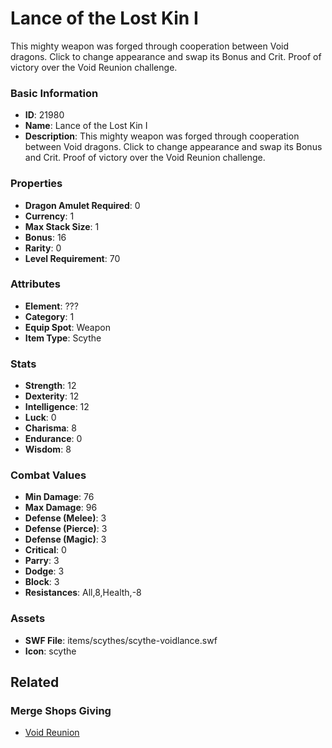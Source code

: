 # Lance of the Lost Kin I

This mighty weapon was forged through cooperation between Void dragons. Click to change appearance and swap its Bonus and Crit. Proof of victory over the Void Reunion challenge.

### Basic Information

- **ID**: 21980
- **Name**: Lance of the Lost Kin I
- **Description**: This mighty weapon was forged through cooperation between Void dragons. Click to change appearance and swap its Bonus and Crit. Proof of victory over the Void Reunion challenge.

### Properties

- **Dragon Amulet Required**: 0
- **Currency**: 1
- **Max Stack Size**: 1
- **Bonus**: 16
- **Rarity**: 0
- **Level Requirement**: 70

### Attributes

- **Element**: ???
- **Category**: 1
- **Equip Spot**: Weapon
- **Item Type**: Scythe

### Stats

- **Strength**: 12
- **Dexterity**: 12
- **Intelligence**: 12
- **Luck**: 0
- **Charisma**: 8
- **Endurance**: 0
- **Wisdom**: 8

### Combat Values

- **Min Damage**: 76
- **Max Damage**: 96
- **Defense (Melee)**: 3
- **Defense (Pierce)**: 3
- **Defense (Magic)**: 3
- **Critical**: 0
- **Parry**: 3
- **Dodge**: 3
- **Block**: 3
- **Resistances**: All,8,Health,-8

### Assets

- **SWF File**: items/scythes/scythe-voidlance.swf
- **Icon**: scythe

## Related

### Merge Shops Giving

- [Void Reunion](../merge-shops/420-void-reunion.md)

